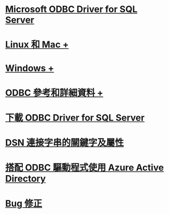 # [Microsoft ODBC Driver for SQL Server](microsoft-odbc-driver-for-sql-server.md)

# [Linux 和 Mac +](./linux-mac/system-requirements.md)
# [Windows +](./windows/microsoft-odbc-driver-for-sql-server-on-windows.md)

# [ODBC 參考和詳細資料 +](../../odbc/microsoft-open-database-connectivity-odbc.md)
# [下載 ODBC Driver for SQL Server](download-odbc-driver-for-sql-server.md)

# [DSN 連接字串的關鍵字及屬性](dsn-connection-string-attribute.md)
# [搭配 ODBC 驅動程式使用 Azure Active Directory](using-azure-active-directory.md)

# [Bug 修正](bug-fixes.md)
